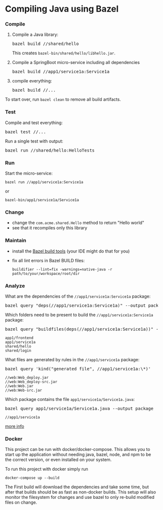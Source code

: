 # Compiling Java using Bazel

### Compile

1. Compile a Java library:

   <pre textrun="run-console-command">
   bazel build //shared/hello
   </pre>

   This creates
   <code textrun="file-exists">bazel-bin/shared/hello/libhello.jar</code>.

2. Compile a SpringBoot micro-service including all dependencies

   <pre textrun="run-console-command">
   bazel build //app1/service1a:Service1a
   </pre>

3. compile everything:

   <pre textrun="run-console-command">
   bazel build //...
   </pre>

To start over, run `bazel clean` to remove all build artifacts.

### Test

Compile and test everything:

<pre textrun="run-console-command">
bazel test //...
</pre>

Run a single test with output:

<pre textrun="run-console-command">
bazel run //shared/hello:HelloTests
</pre>

### Run

Start the micro-service:

```
bazel run //app1/service1a:Service1a
```

or

```
bazel-bin/app1/service1a/Service1a
```

### Change

- change the `com.acme.shared.Hello` method to return "Hello world"
- see that it recompiles only this library

### Maintain

- install the [Bazel build tools](https://github.com/bazelbuild/buildtools)
  (your IDE might do that for you)
- fix all lint errors in Bazel BUILD files:

      buildifier --lint=fix -warnings=native-java -r path/to/your/workspace/root/dir

### Analyze

What are the dependencies of the `//app1/service1a:Service1a` package:

<pre textrun="run-console-command">
bazel query "deps(//app1/service1a:Service1a)" --output package
</pre>

Which folders need to be present to build the `//app1/service1a:Service1a`
package:

<pre textrun="run-console-command">
bazel query "buildfiles(deps(//app1/service1a:Service1a))" --output package
</pre>

```
app1/frontend
app1/service1a
shared/hello
shared/login
```

What files are generated by rules in the `//app1/service1a` package:

<pre textrun="run-console-command">
bazel query 'kind("generated file", //app1/service1a:\*)'
</pre>

```
//web:Web_deploy.jar
//web:Web_deploy-src.jar
//web:Web.jar
//web:Web-src.jar
```

Which package contains the file `app1/service1a/Service1a.java`:

<pre textrun="run-console-command">
bazel query app1/service1a/Service1a.java --output package
</pre>

```
//app1/service1a
```

[more info](https://docs.bazel.build/versions/master/query-how-to.html)

### Docker

This project can be run with docker/docker-compose. This allows you to start up
the application without needing java, bazel, node, and npm to be the correct
version, or even installed on your system.

To run this project with docker simply run

```
docker-compose up --build
```

The First build will download the dependencies and take some time, but after
that builds should be as fast as non-docker builds. This setup will also monitor
the filesystem for changes and use bazel to only re-build modified files on
change.
